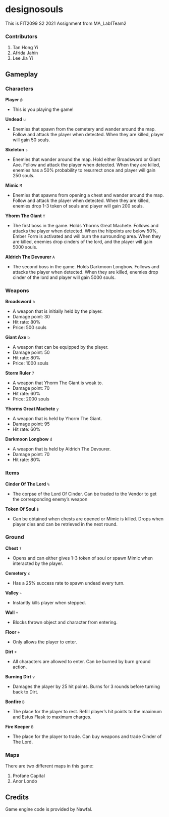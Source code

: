 # designosouls
This is FIT2099 S2 2021 Assignment from MA_Lab1Team2

### Contributors
1. Tan Hong Yi
2. Afrida Jahin
3. Lee Jia Yi

## Gameplay
### Characters
**Player** `@`
- This is you playing the game!

**Undead** `u`
- Enemies that spawn from the cemetery and wander around the map. Follow and attack the player when detected. When they 
  are killed, player will gain 50 souls.

**Skeleton** `s`
- Enemies that wander around the map. Hold either Broadsword or Giant Axe. Follow and attack the player when detected. 
  When they are killed, enemies has a 50% probability to resurrect once and player will gain 250 souls.

**Mimic** `M`
- Enemies that spawns from opening a chest and wander around the map. Follow and attack the player when detected. When 
  they are killed, enemies drop 1-3 token of souls and player will gain 200 souls.

**Yhorm The Giant** `Y`
- The first boss in the game. Holds Yhorms Great Machete. Follows and attacks the player when detected. When the 
  hitpoints are below 50%, Ember Form is activated and will burn the surrounding area. When they are killed, enemies 
  drop cinders of the lord, and the player will gain 5000 souls.

**Aldrich The Devourer** `A`
- The second boss in the game. Holds Darkmoon Longbow. Follows and attacks the player when detected. When they are 
  killed, enemies drop cinder of the lord and player will gain 5000 souls.

### Weapons
**Broadsword** `b`
- A weapon that is initially held by the player. 
- Damage point: 30
- Hit rate: 80%
- Price: 500 souls

**Giant Axe** `b`
- A weapon that can be equipped by the player.
- Damage point: 50
- Hit rate: 80%
- Price: 1000 souls

**Storm Ruler** `7`
- A weapon that Yhorm The Giant is weak to.
- Damage point: 70
- Hit rate: 60%
- Price: 2000 souls

**Yhorms Great Machete** `y`
- A weapon that is held by Yhorm The Giant.
- Damage point: 95
- Hit rate: 60%

**Darkmoon Longbow** `d`
- A weapon that is held by Aldrich The Devourer.
- Damage point: 70
- Hit rate: 80%

### Items
**Cinder Of The Lord** `%`
- The corpse of the Lord Of Cinder. Can be traded to the Vendor to get the corresponding enemy’s weapon

**Token Of Soul** `$`
- Can be obtained when chests are opened or Mimic is killed. Drops when player dies and can be retrieved in the next 
  round.

### Ground
**Chest** `?`
- Opens and can either gives 1-3 token of soul or spawn Mimic when interacted by the player.

**Cemetery** `c`
- Has a 25% success rate to spawn undead every turn.

**Valley** `+`
- Instantly kills player when stepped.

**Wall** `+`
- Blocks thrown object and character from entering.

**Floor** `+`
- Only allows the player to enter. 

**Dirt** `+`
- All characters are allowed to enter. Can be burned by burn ground action.

**Burning Dirt** `v`
- Damages the player by 25 hit points. Burns for 3 rounds before turning back to Dirt.

**Bonfire** `B`
- The place for the player to rest. Refill player’s hit points to the maximum and Estus Flask to maximum charges.

**Fire Keeper** `B`
- The place for the player to trade. Can buy weapons and trade Cinder of The Lord.

### Maps
There are two different maps in this game:
1. Profane Capital
2. Anor Londo

## Credits
Game engine code is provided by Nawfal.
